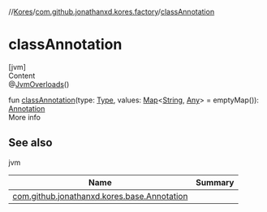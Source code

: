 //[Kores](../index.md)/[com.github.jonathanxd.kores.factory](index.md)/[classAnnotation](class-annotation.md)



# classAnnotation  
[jvm]  
Content  
@[JvmOverloads](https://kotlinlang.org/api/latest/jvm/stdlib/kotlin.jvm/-jvm-overloads/index.html)()  
  
fun [classAnnotation](class-annotation.md)(type: [Type](https://docs.oracle.com/javase/8/docs/api/java/lang/reflect/Type.html), values: [Map](https://kotlinlang.org/api/latest/jvm/stdlib/kotlin.collections/-map/index.html)<[String](https://kotlinlang.org/api/latest/jvm/stdlib/kotlin/-string/index.html), [Any](https://kotlinlang.org/api/latest/jvm/stdlib/kotlin/-any/index.html)> = emptyMap()): [Annotation](../com.github.jonathanxd.kores.base/-annotation/index.md)  
More info  


## See also  
  
jvm  
  
|  Name|  Summary| 
|---|---|
| <a name="com.github.jonathanxd.kores.factory//classAnnotation/#java.lang.reflect.Type#kotlin.collections.Map[kotlin.String,kotlin.Any]/PointingToDeclaration/"></a>[com.github.jonathanxd.kores.base.Annotation](../com.github.jonathanxd.kores.base/-annotation/index.md)| <a name="com.github.jonathanxd.kores.factory//classAnnotation/#java.lang.reflect.Type#kotlin.collections.Map[kotlin.String,kotlin.Any]/PointingToDeclaration/"></a>
  
  



